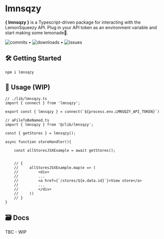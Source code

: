 # lmnsqzy
**{ lmnsqzy }** is a Typescript-driven package for interacting with the LemonSqueezy API. Plug in your API token as an environment variable and start making some lemonade🍋.

 ![commits](https://img.shields.io/github/commit-activity/m/0xreeko/lmnsqzy) • ![downloads](https://img.shields.io/npm/dw/lmnsqzy) • ![issues](https://img.shields.io/github/issues/0xreeko/lmnsqzy)

## 🛠 Getting Started
```
npm i lmnsqzy
```

## 🍋 Usage (WIP)
```tsx
// ./lib/lmnsqzy.ts
import { connect } from 'lmnsqzy';

export const { lmnsqzy } = connect(`${process.env.LMNSQZY_API_TOKEN}`)

// aFileToBeNamed.ts
import { lmnsqzy } from '@/lib/lmnsqzy';

const { getStores } = lmnsqzy();

async function storeHandler(){

    const allStoresJSXExample = await getStores();


    // {
    //     allStoresJSXExample.map(e => (
    //         <div>
    //         ...
    //         <a href={`/stores/${e.data.id}`}>View store</a>
    //         ...
    //         </div>
    //     ))
    // }
}
```

## 🗃 Docs
TBC - WIP